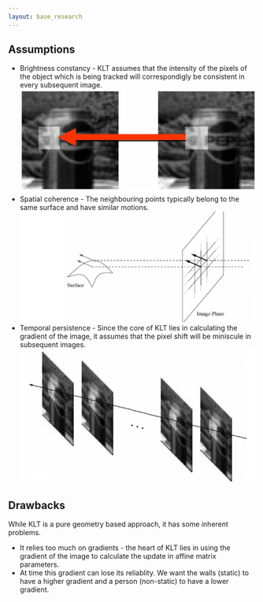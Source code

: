 ```yaml
---
layout: base_research
---
```


<main class="main">
    <div class="container-fluid">
      <div class="animated fadeIn">
        <div>
            <h2>Assumptions</h2>
            <ul>
                <li>
                    Brightness constancy - KLT assumes that the intensity of the pixels of the object which is being tracked will correspondigly be consistent in every subsequent image.
                </li>
                <div style="width:image width px; font-size:90%; text-align:center">
                    <img src = "/img/research/intensity.png" alt = 'alt text'/>
                    <br/>
                </div>
                <li>
                    Spatial coherence - The neighbouring points typically belong to the same surface and have similar motions.
                </li>
                <div style="width:image width px; font-size:90%; text-align:center">
                    <img src = "/img/research/spatial.png" alt = 'alt text'/>
                    <br/>
                </div>
                <li>
                    Temporal persistence - Since the core of KLT lies in calculating the gradient of the image, it assumes that the pixel shift will be miniscule in subsequent images.
                </li>
                <div style="width:image width px; font-size:90%; text-align:center">
                    <img src = "/img/research/gradual.png" alt = 'alt text'/>
                    <br/>
                </div>
            </ul>
            <h2>Drawbacks</h2>
            <p>While KLT is a pure geometry based approach, it has some inherent problems.</p>
            <ul>
                <li>
                    It relies too much on gradients - the heart of KLT lies in using the gradient of the image to calculate the update in affine matrix parameters.
                </li>
                <li>
                    At time this gradient can lose its reliablity. We want the walls (static) to have a higher gradient and a person (non-static) to have a lower gradient.
                </li>
            </ul>
        </div>
      </div>
    </div>
</main>